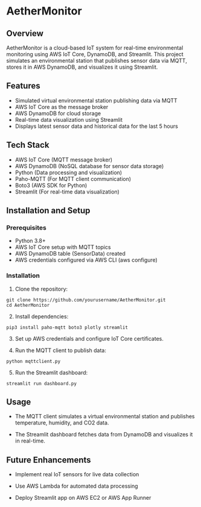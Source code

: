 # AetherMonitor

## Overview

AetherMonitor is a cloud-based IoT system for real-time environmental monitoring using AWS IoT Core, DynamoDB, and Streamlit. This project simulates an environmental station that publishes sensor data via MQTT, stores it in AWS DynamoDB, and visualizes it using Streamlit.

## Features

- Simulated virtual environmental station publishing data via MQTT
- AWS IoT Core as the message broker
- AWS DynamoDB for cloud storage
- Real-time data visualization using Streamlit
- Displays latest sensor data and historical data for the last 5 hours

## Tech Stack

- AWS IoT Core (MQTT message broker)
- AWS DynamoDB (NoSQL database for sensor data storage)
- Python (Data processing and visualization)
- Paho-MQTT (For MQTT client communication)
- Boto3 (AWS SDK for Python)
- Streamlit (For real-time data visualization)

## Installation and Setup

### Prerequisites

- Python 3.8+
- AWS IoT Core setup with MQTT topics
- AWS DynamoDB table (SensorData) created
- AWS credentials configured via AWS CLI (aws configure)

### Installation

1. Clone the repository:
```
git clone https://github.com/yourusername/AetherMonitor.git
cd AetherMonitor
```

2. Install dependencies:
```
pip3 install paho-mqtt boto3 plotly streamlit
```

3. Set up AWS credentials and configure IoT Core certificates.

4. Run the MQTT client to publish data:
```
python mqttclient.py
```

5. Run the Streamlit dashboard:
```
streamlit run dashboard.py
```

## Usage

- The MQTT client simulates a virtual environmental station and publishes temperature, humidity, and CO2 data.

- The Streamlit dashboard fetches data from DynamoDB and visualizes it in real-time.

## Future Enhancements

- Implement real IoT sensors for live data collection

- Use AWS Lambda for automated data processing

- Deploy Streamlit app on AWS EC2 or AWS App Runner